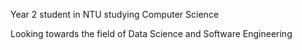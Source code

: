 Year 2 student in NTU studying Computer Science

Looking towards the field of Data Science and Software Engineering
